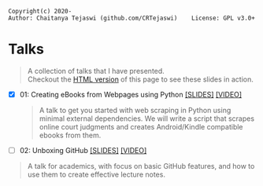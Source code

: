     Copyright(c) 2020-
    Author: Chaitanya Tejaswi (github.com/CRTejaswi)    License: GPL v3.0+

# Talks
> A collection of talks that I have presented. <br>
> Checkout the [HTML version](https://crtejaswi.github.io/Talks/) of this page to see these slides in action.

- [x] 01: Creating eBooks from Webpages using Python [[SLIDES]](01/webscraping.html) [[VIDEO]](https://drive.google.com/open?id=1KSGi2n2kVAqe0eO2dCa95Z_ULRHpwGaW)
  > A talk to get you started with web scraping in Python using minimal external dependencies. We will write a script that scrapes online court judgments and creates Android/Kindle compatible ebooks from them.


- [ ] 02: Unboxing GitHub [[SLIDES]](02/github.html) [[VIDEO]]()
> A talk for academics, with focus on basic GitHub features, and how to use them to create effective lecture notes.